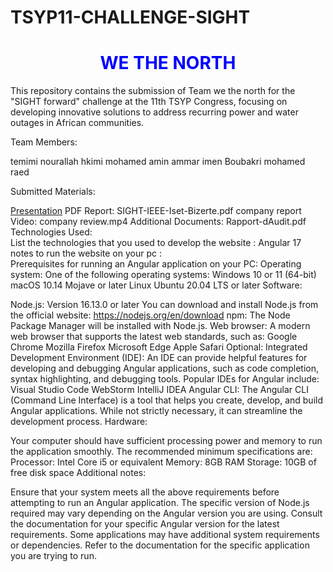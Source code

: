 # TSYP11-CHALLENGE-SIGHT
<h1 style="text-align:center;color:blue">WE THE NORTH</h1>

This repository contains the submission of Team we the north for the "SIGHT forward" challenge at the 11th TSYP Congress, focusing on developing innovative solutions to address recurring power and water outages in African communities.

Team Members:

temimi nourallah
hkimi mohamed amin 
ammar imen
Boubakri mohamed raed


Submitted Materials:

<a href="https://www.canva.com/design/DAF05nSjkIk/AZekPmXKtcbn3Der9g8Mhw/edit?utm_content=DAF05nSjkIk&utm_campaign=designshare&utm_medium=link2&utm_source=sharebutton">Presentation</a>
PDF Report:
SIGHT-IEEE-Iset-Bizerte.pdf 
 company report 
Video:
company review.mp4
Additional Documents:
Rapport-dAudit.pdf
Technologies Used:
<br>
List the technologies that you used to develop the website : Angular 17
notes to run the website on your pc : 
<br>
<blackquotes>
Prerequisites for running an Angular application on your PC:
Operating system:
One of the following operating systems:
Windows 10 or 11 (64-bit)
macOS 10.14 Mojave or later
Linux Ubuntu 20.04 LTS or later
Software:

Node.js: Version 16.13.0 or later
You can download and install Node.js from the official website: https://nodejs.org/en/download
npm: The Node Package Manager will be installed with Node.js.
Web browser: A modern web browser that supports the latest web standards, such as:
Google Chrome
Mozilla Firefox
Microsoft Edge
Apple Safari
Optional:
Integrated Development Environment (IDE): An IDE can provide helpful features for developing and debugging Angular applications, such as code completion, syntax highlighting, and debugging tools. Popular IDEs for Angular include:
Visual Studio Code
WebStorm
IntelliJ IDEA
Angular CLI: The Angular CLI (Command Line Interface) is a tool that helps you create, develop, and build Angular applications. While not strictly necessary, it can streamline the development process.
Hardware:

Your computer should have sufficient processing power and memory to run the application smoothly. The recommended minimum specifications are:
Processor: Intel Core i5 or equivalent
Memory: 8GB RAM
Storage: 10GB of free disk space
Additional notes:

Ensure that your system meets all the above requirements before attempting to run an Angular application.
The specific version of Node.js required may vary depending on the Angular version you are using. Consult the documentation for your specific Angular version for the latest requirements.
Some applications may have additional system requirements or dependencies. Refer to the documentation for the specific application you are trying to run. 
</blackquotes>
